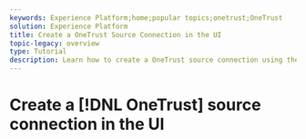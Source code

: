 ```yaml
---
keywords: Experience Platform;home;popular topics;onetrust;OneTrust
solution: Experience Platform
title: Create a OneTrust Source Connection in the UI
topic-legacy: overview
type: Tutorial
description: Learn how to create a OneTrust source connection using the Adobe Experience Platform UI.
---
```

# Create a [!DNL OneTrust] source connection in the UI
